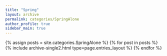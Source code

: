 ```yaml
---
title: "Spring"
layout: archive
permalink: categories/SpringAlone
author_profile: true
sidebar_main: true
---
```


{% assign posts = site.categories.SpringAlone %}
{% for post in posts %} {% include archive-single2.html type=page.entries_layout %} {% endfor %}
